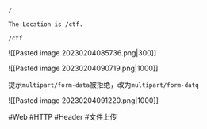 ```
/
```

```
The Location is /ctf.
```

```
/ctf
```

![[Pasted image 20230204085736.png|300]]

![[Pasted image 20230204090719.png|1000]]

提示`multipart/form-data`被拒绝，改为`multipart/form-datq`

![[Pasted image 20230204091220.png|1000]]

#Web #HTTP #Header #文件上传